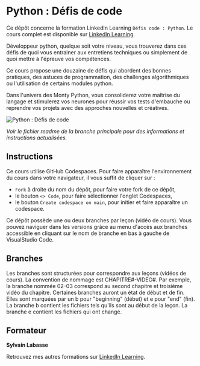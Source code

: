 # Python : Défis de code

Ce dépôt concerne la formation LinkedIn Learning `Défis code : Python`. Le cours complet est disponible sur [LinkedIn Learning][lil-course-url].

Développeur python, quelque soit votre niveau, vous trouverez dans ces défis de quoi vous entrainer aux entretiens techniques ou simplement de quoi mettre à l'épreuve vos compétences. 

Ce cours propose une douzaine de défis qui abordent des bonnes pratiques, des astuces de programmation, des challenges algorithmiques ou l'utilisation de certains modules python. 

Dans l'univers des Monty Python, vous consoliderez votre maîtrise du langage et stimulerez vos neurones pour réussir vos tests d'embauche ou reprendre vos projets avec des approches nouvelles et créatives.

![Python : Défis de code][lil-thumbnail-url] 

_Voir le fichier readme de la branche principale pour des informations et instructions actualisées._

## Instructions

Ce cours utilise GitHub Codespaces. Pour faire apparaître l'environnement du cours dans votre navigateur, il vous suffit de cliquer sur :
- `Fork` à droite du nom du dépôt, pour faire votre fork de ce dépôt,
- le bouton `<> Code`, pour faire sélectionner l'onglet Codespaces,
- le bouton `Create codespace on main`, pour initier et faire apparaître un codespace.

Ce dépôt possède une ou deux branches par leçon (vidéo de cours). Vous pouvez naviguer dans les versions grâce au menu d'accès aux branches accessible en cliquant sur le nom de branche en bas à gauche de VisualStudio Code.

## Branches

Les branches sont structurées pour correspondre aux leçons (vidéos de cours). La convention de nommage est CHAPITRE#-VIDEO#. Par exemple, la branche nommée 02-03 correspond au second chapitre et troisième vidéo du chapitre. 
Certaines branches auront un état de début et de fin. Elles sont marquées par un b pour "beginning" (début) et e pour "end" (fin). La branche b contient les fichiers tels qu'ils sont au début de la leçon. La branche e contient les fichiers qui ont changé.

## Formateur

**Sylvain Labasse** 

Retrouvez mes autres formations sur [LinkedIn Learning][lil-URL-trainer].

[lil-course-url]: https://www.linkedin.com/learning/python-defis-code
[lil-thumbnail-url]: https://cdn.lynda.com/course/2896241/2896241-1637338967910-16x9.jpg
[lil-URL-trainer]: https://www.linkedin.com/learning/instructors/sylvain-labasse

